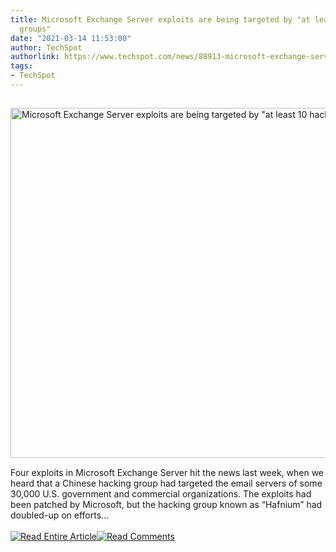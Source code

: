 ```yaml
---
title: Microsoft Exchange Server exploits are being targeted by "at least 10 hacker
  groups"
date: "2021-03-14 11:53:00"
author: TechSpot
authorlink: https://www.techspot.com/news/88913-microsoft-exchange-server-exploits-targeted-least-10-hacker.html
tags:
- TechSpot
---
```

<a href="https://www.techspot.com/news/88913-microsoft-exchange-server-exploits-targeted-least-10-hacker.html" target="_blank"><img src="https://static.techspot.com/images2/news/ts3_thumbs/2021/03/2021-03-06-ts3_thumbs-9e8.jpg" width="800" height="560" style="padding: 15px 0" title="Microsoft Exchange Server exploits are being targeted by &quot;at least 10 hacker groups&quot;" /></a><br />Four exploits in Microsoft Exchange Server hit the news last week, when we heard that a Chinese hacking group had targeted the email servers of some 30,000 U.S. government and commercial organizations. The exploits had been patched by Microsoft, but the hacking group known as “Hafnium” had doubled-up on efforts...<br /><br /><a href="https://www.techspot.com/news/88913-microsoft-exchange-server-exploits-targeted-least-10-hacker.html"><img src="https://static.techspot.com/images/rss/rss_buttons_01.png" border="0" alt="Read Entire Article" /></a><a href="https://www.techspot.com/news/88913-microsoft-exchange-server-exploits-targeted-least-10-hacker.html#comments"><img src="https://static.techspot.com/images/rss/rss_buttons_02.png" border="0" alt="Read Comments" /></a><br /><br />